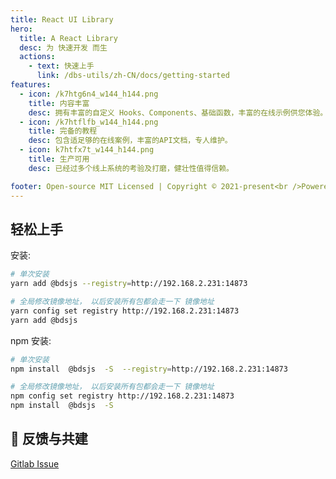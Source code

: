 ```yaml
---
title: React UI Library
hero:
  title: A React Library
  desc: 为 快速开发 而生
  actions:
    - text: 快速上手
      link: /dbs-utils/zh-CN/docs/getting-started
features:
  - icon: /k7htg6n4_w144_h144.png
    title: 内容丰富
    desc: 拥有丰富的自定义 Hooks、Components、基础函数，丰富的在线示例供您体验。
  - icon: /k7htflfb_w144_h144.png
    title: 完备的教程
    desc: 包含适足够的在线案例，丰富的API文档，专人维护。
  - icon: k7htfx7t_w144_h144.png
    title: 生产可用
    desc: 已经过多个线上系统的考验及打磨，健壮性值得信赖。

footer: Open-source MIT Licensed | Copyright © 2021-present<br />Powered by LiuBaochang
---
```


## 轻松上手

安装:

```bash
# 单次安装
yarn add @bdsjs --registry=http://192.168.2.231:14873

# 全局修改镜像地址， 以后安装所有包都会走一下 镜像地址
yarn config set registry http://192.168.2.231:14873
yarn add @bdsjs
```

npm 安装:

```bash
# 单次安装
npm install  @bdsjs  -S  --registry=http://192.168.2.231:14873

# 全局修改镜像地址， 以后安装所有包都会走一下 镜像地址
npm config set registry http://192.168.2.231:14873
npm install  @bdsjs  -S
```


## 👥 反馈与共建
[Gitlab Issue](http://192.168.2.231/yhjh/bds-js/-/issues)
